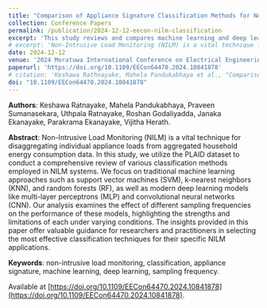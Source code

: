 ```yaml
---
title: "Comparison of Appliance Signature Classification Methods for Non-Intrusive Load Monitoring"
collection: Conference Papers
permalink: /publication/2024-12-12-eecon-nilm-classification
excerpt: 'This study reviews and compares machine learning and deep learning models—using the PLAID dataset—for classifying appliance loads in Non-Intrusive Load Monitoring, analyzing how sampling frequency affects model performance to guide the selection of effective NILM techniques.'
# excerpt: 'Non-Intrusive Load Monitoring (NILM) is a vital technique for disaggregating individual appliance loads from aggregated household energy consumption data. In this study, we utilize the PLAID dataset to conduct a comprehensive review of various classification methods employed in NILM systems. We focus on traditional machine learning approaches such as support vector machines (SVM), k-nearest neighbors (KNN), and random forests (RF), as well as modern deep learning models like multi-layer perceptrons (MLP) and convolutional neural networks (CNN). Our analysis examines the effect of different sampling frequencies on the performance of these models, highlighting the strengths and limitations of each under varying conditions. The insights provided in this paper offer valuable guidance for researchers and practitioners in selecting the most effective classification techniques for their specific NILM applications.'
date: 2024-12-12
venue: '2024 Moratuwa International Conference on Electrical Engineering (EECon) (IEEE)'
paperurl: 'https://doi.org/10.1109/EECon64470.2024.10841878'
# citation: 'Keshawa Rathnayake, Mahela Pandukabhaya et al., "Comparison of Appliance Signature Classification Methods for Non-Intrusive Load Monitoring," <i>2024 Moratuwa International Conference on Electrical Engineering (EECon)</i>, Moratuwa, Sri Lanka, 2024, doi: 10.1109/EECon63886.2024.10689188.'
doi: "10.1109/EECon64470.2024.10841878"
---
```


**Authors**: Keshawa Ratnayake, Mahela Pandukabhaya, Praveen Sumanasekara, Uthpala Ratnayake, Roshan Godaliyadda, Janaka Ekanayake, Parakrama Ekanayake, Vijitha Herath.

**Abstract**: Non-Intrusive Load Monitoring (NILM) is a vital technique for disaggregating individual appliance loads from aggregated household energy consumption data. In this study, we utilize the PLAID dataset to conduct a comprehensive review of various classification methods employed in NILM systems. We focus on traditional machine learning approaches such as support vector machines (SVM), k-nearest neighbors (KNN), and random forests (RF), as well as modern deep learning models like multi-layer perceptrons (MLP) and convolutional neural networks (CNN). Our analysis examines the effect of different sampling frequencies on the performance of these models, highlighting the strengths and limitations of each under varying conditions. The insights provided in this paper offer valuable guidance for researchers and practitioners in selecting the most effective classification techniques for their specific NILM applications.

**Keywords**: non-intrusive load monitoring, classification, appliance signature, machine learning, deep learning, sampling frequency.

Available at [https://doi.org/10.1109/EECon64470.2024.10841878](https://doi.org/10.1109/EECon64470.2024.10841878).
